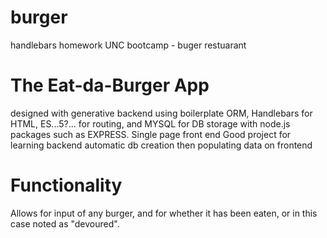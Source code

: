 # burger
handlebars homework UNC bootcamp - buger restuarant

# The Eat-da-Burger App 
designed with generative backend using boilerplate ORM, Handlebars for HTML, ES...5?... for routing, and MYSQL for DB storage with node.js packages such as EXPRESS.
Single page front end
Good project for learning backend automatic db creation then populating data on frontend

# Functionality
Allows for input of any burger, and for whether it has been eaten, or in this case noted as "devoured". 
